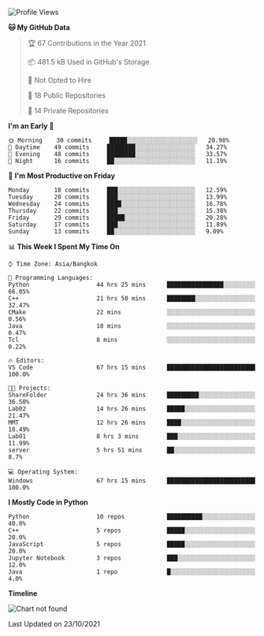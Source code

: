 <!--START_SECTION:waka-->
![Profile Views](http://img.shields.io/badge/Profile%20Views-3-blue)

**🐱 My GitHub Data** 

> 🏆 67 Contributions in the Year 2021
 > 
> 📦 481.5 kB Used in GitHub's Storage 
 > 
> 🚫 Not Opted to Hire
 > 
> 📜 18 Public Repositories 
 > 
> 🔑 14 Private Repositories  
 > 
**I'm an Early 🐤** 

```text
🌞 Morning    30 commits     █████░░░░░░░░░░░░░░░░░░░░   20.98% 
🌆 Daytime    49 commits     ████████░░░░░░░░░░░░░░░░░   34.27% 
🌃 Evening    48 commits     ████████░░░░░░░░░░░░░░░░░   33.57% 
🌙 Night      16 commits     ██░░░░░░░░░░░░░░░░░░░░░░░   11.19%

```
📅 **I'm Most Productive on Friday** 

```text
Monday       18 commits     ███░░░░░░░░░░░░░░░░░░░░░░   12.59% 
Tuesday      20 commits     ███░░░░░░░░░░░░░░░░░░░░░░   13.99% 
Wednesday    24 commits     ████░░░░░░░░░░░░░░░░░░░░░   16.78% 
Thursday     22 commits     ███░░░░░░░░░░░░░░░░░░░░░░   15.38% 
Friday       29 commits     █████░░░░░░░░░░░░░░░░░░░░   20.28% 
Saturday     17 commits     ███░░░░░░░░░░░░░░░░░░░░░░   11.89% 
Sunday       13 commits     ██░░░░░░░░░░░░░░░░░░░░░░░   9.09%

```


📊 **This Week I Spent My Time On** 

```text
⌚︎ Time Zone: Asia/Bangkok

💬 Programming Languages: 
Python                   44 hrs 25 mins      ████████████████░░░░░░░░░   66.05% 
C++                      21 hrs 50 mins      ████████░░░░░░░░░░░░░░░░░   32.47% 
CMake                    22 mins             ░░░░░░░░░░░░░░░░░░░░░░░░░   0.56% 
Java                     18 mins             ░░░░░░░░░░░░░░░░░░░░░░░░░   0.47% 
Tcl                      8 mins              ░░░░░░░░░░░░░░░░░░░░░░░░░   0.22%

🔥 Editors: 
VS Code                  67 hrs 15 mins      █████████████████████████   100.0%

🐱‍💻 Projects: 
ShareFolder              24 hrs 36 mins      █████████░░░░░░░░░░░░░░░░   36.58% 
Lab02                    14 hrs 26 mins      █████░░░░░░░░░░░░░░░░░░░░   21.47% 
MMT                      12 hrs 26 mins      ████░░░░░░░░░░░░░░░░░░░░░   18.49% 
Lab01                    8 hrs 3 mins        ███░░░░░░░░░░░░░░░░░░░░░░   11.99% 
server                   5 hrs 51 mins       ██░░░░░░░░░░░░░░░░░░░░░░░   8.7%

💻 Operating System: 
Windows                  67 hrs 15 mins      █████████████████████████   100.0%

```

**I Mostly Code in Python** 

```text
Python                   10 repos            ██████████░░░░░░░░░░░░░░░   40.0% 
C++                      5 repos             █████░░░░░░░░░░░░░░░░░░░░   20.0% 
JavaScript               5 repos             █████░░░░░░░░░░░░░░░░░░░░   20.0% 
Jupyter Notebook         3 repos             ███░░░░░░░░░░░░░░░░░░░░░░   12.0% 
Java                     1 repo              █░░░░░░░░░░░░░░░░░░░░░░░░   4.0%

```


**Timeline**

![Chart not found](https://raw.githubusercontent.com/shigure3011/shigure3011/main/charts/bar_graph.png) 


 Last Updated on 23/10/2021
<!--END_SECTION:waka-->
